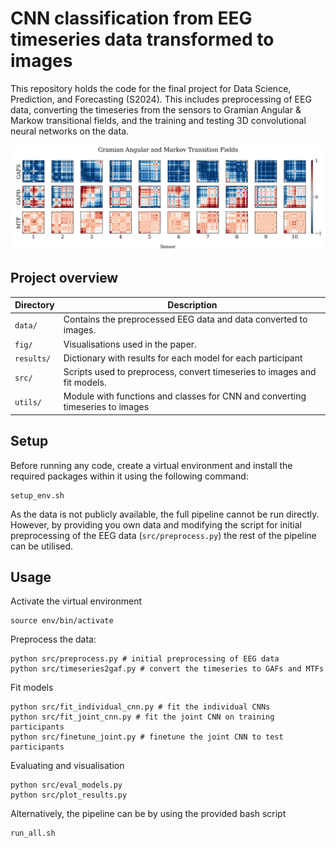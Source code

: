 # CNN classification from EEG timeseries data transformed to images
This repository holds the code for the final project for Data Science, Prediction, and Forecasting (S2024). This includes preprocessing of EEG data, converting the timeseries from the sensors to Gramian Angular & Markow transitional fields, and the training and testing 3D convolutional neural networks on the data.

![images](fig/gaf_sub-01.png)


## Project overview

| Directory               | Description |
|---------------------------|-------------|
| `data/`                   | Contains the preprocessed EEG data and data converted to images.|
| `fig/`                    | Visualisations used in the paper. |
| `results/`                | Dictionary with results for each model for each participant|
| `src/`                    | Scripts used to preprocess, convert timeseries to images and fit models. |
| `utils/`                  | Module with functions and classes for CNN and converting timeseries to images |

## Setup
Before running any code, create a virtual environment and install the required packages within it using the following command:
```
setup_env.sh
```

As the data is not publicly available, the full pipeline cannot be run directly. However, by providing you own data and modifying the script for initial preprocessing of the EEG data (`src/preprocess.py`) the rest of the pipeline can be utilised. 



## Usage
Activate the virtual environment
```
source env/bin/activate
```

Preprocess the data:
```
python src/preprocess.py # initial preprocessing of EEG data
python src/timeseries2gaf.py # convert the timeseries to GAFs and MTFs
```

Fit models
```
python src/fit_individual_cnn.py # fit the individual CNNs 
python src/fit_joint_cnn.py # fit the joint CNN on training participants
python src/finetune_joint.py # finetune the joint CNN to test participants
```

Evaluating and visualisation
```
python src/eval_models.py
python src/plot_results.py
```


Alternatively, the pipeline can be by using the provided bash script
```
run_all.sh
```